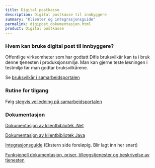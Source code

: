 ```yaml
---
title: Digital postkasse
description: Digital postkasse til innbyggere
summary: "Klienter og integrasjonsguide"
permalink: digipost_dokumentasjon.html
product: Digital postkasse
---
```


### Hvem kan bruke digital post til innbyggere?
Offentlige virksomheter som har godtatt Difis bruksvilkår kan ta i bruk denne tjenesten i produksjonsmiljø. Man kan gjerne teste løsningen i testmiljø før man godtar bruksvilkårene.

Se [bruksvilkår i samarbeidsportalen](https://samarbeid.difi.no/bruksvilkar/bruksvilkar-difis-felleslosninger)

### Rutine for tilgang
Følg [stegvis veiledning på samarbeidsportalen](https://samarbeid.difi.no/felleslosninger/digital-postkasse-til-innbyggere/ta-i-bruk-digital-postkasse)

### Dokumentasjon
[Dokumentasjon av klientbibliotek .Net](http://difi.github.io/sikker-digital-post-klient-dotnet/v2/)

[Dokumentasjon av klientbibliotek Java](http://difi.github.io/sikker-digital-post-klient-java/v5/) 

[Integrasjonsguide](https://begrep.difi.no/SikkerDigitalPost/) (Ekstern side foreløpig. Blir lagt inn her snart) 

[Funksjonell dokumentasjon, priser, tilleggstjenester og beskrivelse av tjenesten](https://samarbeid.difi.no/felleslosninger/digital-postkasse-til-innbyggere)
